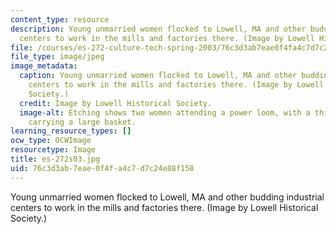 ```yaml
---
content_type: resource
description: Young unmarried women flocked to Lowell, MA and other budding industrial
  centers to work in the mills and factories there. (Image by Lowell Historical Society.)
file: /courses/es-272-culture-tech-spring-2003/76c3d3ab7eae0f4fa4c7d7c24e88f158_es-272s03.jpg
file_type: image/jpeg
image_metadata:
  caption: Young unmarried women flocked to Lowell, MA and other budding industrial
    centers to work in the mills and factories there. (Image by Lowell Historical
    Society.)
  credit: Image by Lowell Historical Society.
  image-alt: Etching shows two women attending a power loom, with a third in the background
    carrying a large basket.
learning_resource_types: []
ocw_type: OCWImage
resourcetype: Image
title: es-272s03.jpg
uid: 76c3d3ab-7eae-0f4f-a4c7-d7c24e88f158
---
```

Young unmarried women flocked to Lowell, MA and other budding industrial centers to work in the mills and factories there. (Image by Lowell Historical Society.)

